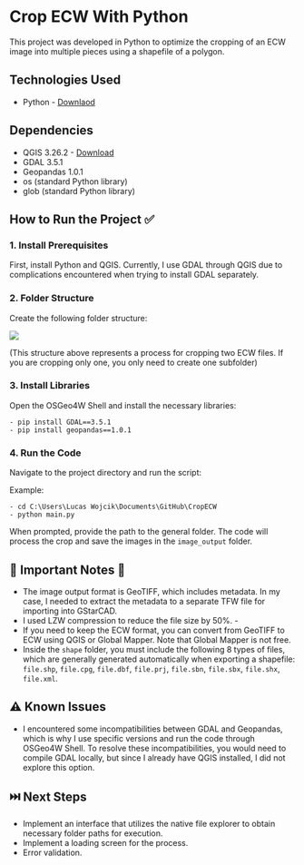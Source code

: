 # Crop ECW With Python

This project was developed in Python to optimize the cropping of an ECW image into multiple pieces using a shapefile of a polygon.


## Technologies Used

-   Python - [Downlaod](https://www.python.org/downloads/)


## Dependencies

- QGIS 3.26.2 - [Download](https://download.osgeo.org/qgis/windows/)
- GDAL 3.5.1
- Geopandas 1.0.1
- os (standard Python library)
- glob (standard Python library)


## How to Run the Project ✅

### 1. Install Prerequisites

First, install Python and QGIS. Currently, I use GDAL through QGIS due to complications encountered when trying to install GDAL separately.

### 2. Folder Structure

Create the following folder structure:

[![](https://mermaid.ink/img/pako:eNp1kO9qwjAUxV-l3M-1JPZPNIPB1DfYPs0MydprW2yakiZsrvjui7aT6VgC4d7zO_cE7gC5LhA4lEZ2VfCyeRBt4M8G-4PVXTCbPY7C01ZAiS0a2ez2uinQCHg742DlSe_eR5F6dRq4wPVvOL_C8V2N8_TsqWSHVzyBuQe1kiWqnXa2c_beEG8x_9jt6wZvctfj139zJ_B_7mS4yYUQFBol68KvaTj7BNgKlY_lviykOQgQ7cn7pLP6-djmwK1xGILRrqyA72XT-851hbS4qaXftbqqnWxftVY_I74FPsAn8DSJUsbmS5aRJGNkyZIQjsBpSqKE-JstKcsoS08hfF0CSLRIsjimjKbpIl4QGp--ARFajDc?type=png)](https://mermaid.live/edit#pako:eNp1kO9qwjAUxV-l3M-1JPZPNIPB1DfYPs0MydprW2yakiZsrvjui7aT6VgC4d7zO_cE7gC5LhA4lEZ2VfCyeRBt4M8G-4PVXTCbPY7C01ZAiS0a2ez2uinQCHg742DlSe_eR5F6dRq4wPVvOL_C8V2N8_TsqWSHVzyBuQe1kiWqnXa2c_beEG8x_9jt6wZvctfj139zJ_B_7mS4yYUQFBol68KvaTj7BNgKlY_lviykOQgQ7cn7pLP6-djmwK1xGILRrqyA72XT-851hbS4qaXftbqqnWxftVY_I74FPsAn8DSJUsbmS5aRJGNkyZIQjsBpSqKE-JstKcsoS08hfF0CSLRIsjimjKbpIl4QGp--ARFajDc)

(This structure above represents a process for cropping two ECW files. If you are cropping only one, you only need to create one subfolder)

### 3. Install Libraries

Open the OSGeo4W Shell and install the necessary libraries:

	- pip install GDAL==3.5.1
	- pip install geopandas==1.0.1

### 4. Run the Code

Navigate to the project directory and run the script:

  Example:
  
	- cd C:\Users\Lucas Wojcik\Documents\GitHub\CropECW
	- python main.py

When prompted, provide the path to the general folder. The code will process the crop and save the images in the `image_output` folder.


## 📌 Important Notes 📌

- The image output format is GeoTIFF, which includes metadata. In my case, I needed to extract the metadata to a separate TFW file for importing into GStarCAD.
- I used LZW compression to reduce the file size by 50%. -
- If you need to keep the ECW format, you can convert from GeoTIFF to ECW using QGIS or Global Mapper. Note that Global Mapper is not free.
- Inside the `shape` folder, you must include the following 8 types of files, which are generally generated automatically when exporting a shapefile:  `file.shp`, `file.cpg`, `file.dbf`, `file.prj`, `file.sbn`, `file.sbx`, `file.shx`, `file.xml`.


## ⚠️ Known Issues

- I encountered some incompatibilities between GDAL and Geopandas, which is why I use specific versions and run the code through OSGeo4W Shell. To resolve these incompatibilities, you would need to compile GDAL locally, but since I already have QGIS installed, I did not explore this option.

## ⏭️ Next Steps
- Implement an interface that utilizes the native file explorer to obtain necessary folder paths for execution.
- Implement a loading screen for the process.
- Error validation.
